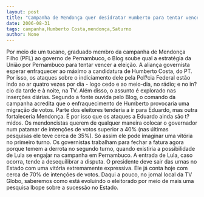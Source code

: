 ```yaml
---
layout: post
title: "Campanha de Mendonça quer desidratar Humberto para tentar vencer no 1º turno"
date: 2006-08-31
tags: campanha,Humberto Costa,mendonça,Saturno
author: None
---
```

Por meio de um tucano, graduado membro da campanha de Mendonça Filho (PFL) ao governo de Pernambuco, o Blog soube qual a estratégia da União por Pernambuco para tentar vencer a eleição.
A aliança governista esperar enfraquecer ao máximo a candidatura de Humberto Costa, do PT. 
Por isso, os ataques sobre o indiciamento dele pela Pol?cia Federal estão indo ao ar quatro vezes por dia - logo cedo e ao meio-dia, no rádio; e no in?cio da tarde e à noite, na TV. Além disso, o assunto é explorado nas inserções diárias.
Segundo a fonte ouvida pelo Blog, o comando da campanha acredita que o enfraquecimento de Humberto provocaria uma migração de votos. 
Parte dos eleitores tenderia a ir para Eduardo, mas outra fortaleceria Mendonça.
É por isso que os ataques a Eduardo ainda são t?midos.
Os mendoncistas querem de qualquer maneira colocar o governador num patamar de intenções de votos superior a 40% (nas últimas pesquisas&nbsp;ele teve cerca de 35%).
Só assim ele pode imaginar uma vitória no primeiro turno. 
Os governistas trabalham para fechar a fatura agora porque temem a derrota no segundo turno, quando existiria a possibilidade de Lula se engajar na campanha em Pernambuco.
A entrada de Lula, caso ocorra, tende a desequilibrar a disputa. O presidente deve sair das urnas no Estado com uma vitória extremamente expressiva. Ele já conta hoje com cerca de 70% de intenções de votos.
Daqui a pouco, no jornal local da TV Globo, saberemos como está evoluindo o eleitorado por meio de mais uma pesquisa Ibope sobre a sucessão no Estado. 